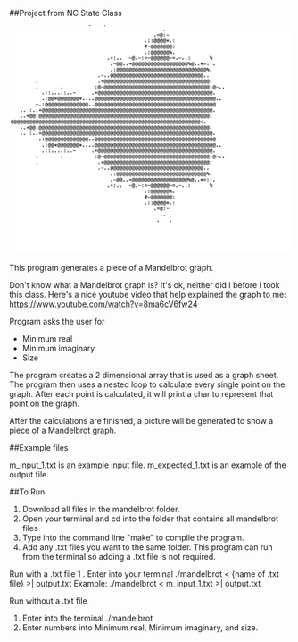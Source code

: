 ##Project from NC State Class

![alt tag](https://github.com/btyy77c/C-language/blob/master/mandelbrot/example.jpg)

This program generates a piece of a Mandelbrot graph. 

Don't know what a Mandelbrot graph is?  It's ok, neither did I before I took this class.  Here's a nice youtube video that help explained the graph to me:  
https://www.youtube.com/watch?v=8ma6cV6fw24


Program asks the user for 
   - Minimum real
   - Minimum imaginary
   - Size

The program creates a 2 dimensional array that is used as a graph sheet.  The program then uses a nested loop to calculate every single point on the graph.  After each point is calculated, it will print a char to represent that point on the graph. 

After the calculations are finished, a picture will be generated to show a piece of a Mandelbrot graph. 

##Example files

m_input_1.txt is an example input file. 
m_expected_1.txt is an example of the output file.

##To Run
   1. Download all files in the mandelbrot folder.
   2. Open your terminal and cd into the folder that contains all mandelbrot files
   3. Type into the command line "make" to compile the program.
   4. Add any .txt files you want to the same folder.  This program can run from the terminal so adding a .txt file is not required.

Run with a .txt file
   1 . Enter into your terminal ./mandelbrot < {name of .txt file} >| output.txt
   Example: ./mandelbrot < m_input_1.txt >| output.txt

Run without a .txt file
   1. Enter into the terminal ./mandelbrot
   2. Enter numbers into Minimum real, Minimum imaginary, and size.
